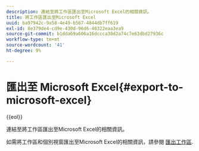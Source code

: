 ```yaml
---
description: 連結至將工作區匯出至Microsoft Excel的相關資訊。
title: 將工作區匯出至Microsoft Excel
uuid: ba97942c-9a58-4e49-b567-4844db7ff619
exl-id: 8e379de4-cd9e-430d-96d6-40322eaa3ea9
source-git-commit: b1dda69a606a16dccca30d2a74c7e63dbd27936c
workflow-type: tm+mt
source-wordcount: '41'
ht-degree: 9%

---
```


# 匯出至 Microsoft Excel{#export-to-microsoft-excel}

{{eol}}

連結至將工作區匯出至Microsoft Excel的相關資訊。

如需將工作區和個別視窗匯出至Microsoft Excel的相關資訊，請參閱 [匯出工作區](../../../../home/c-get-started/c-work-worksp/c-ex-wksp.md#concept-27e4457bd14b43f198071e38d85d6d2f).
